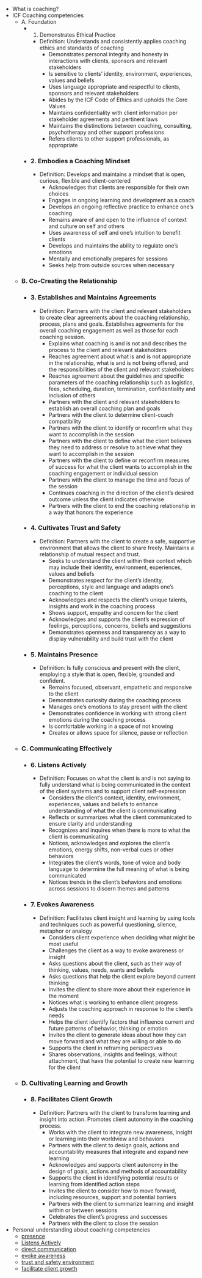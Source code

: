 - What is coaching? 
- ICF Coaching competencies
    - A. Foundation
        - 1. Demonstrates Ethical Practice
            - Definition: Understands and consistently applies coaching ethics and standards of coaching
                - Demonstrates personal integrity and honesty in interactions with clients, sponsors and relevant stakeholders
                - Is sensitive to clients’ identity, environment, experiences, values and beliefs
                - Uses language appropriate and respectful to clients, sponsors and relevant stakeholders
                - Abides by the ICF Code of Ethics and upholds the Core Values
                - Maintains confidentiality with client information per stakeholder agreements and pertinent laws
                - Maintains the distinctions between coaching, consulting, psychotherapy and other support professions
                - Refers clients to other support professionals, as appropriate
        - ### 2. Embodies a Coaching Mindset
            - Definition: Develops and maintains a mindset that is open, curious, flexible and client-centered
                - Acknowledges that clients are responsible for their own choices
                - Engages in ongoing learning and development as a coach
                - Develops an ongoing reflective practice to enhance one’s coaching
                - Remains aware of and open to the influence of context and culture on self and others
                - Uses awareness of self and one’s intuition to benefit clients
                - Develops and maintains the ability to regulate one’s emotions
                - Mentally and emotionally prepares for sessions
                - Seeks help from outside sources when necessary
    - ### B. Co-Creating the Relationship
        - ### 3. Establishes and Maintains Agreements
            - Definition: Partners with the client and relevant stakeholders to create clear agreements about the coaching relationship, process, plans and goals. Establishes agreements for the overall coaching engagement as well as those for each coaching session.
                - Explains what coaching is and is not and describes the process to the client and relevant stakeholders
                - Reaches agreement about what is and is not appropriate in the relationship, what is and is not being offered, and the responsibilities of the client and relevant stakeholders
                - Reaches agreement about the guidelines and specific parameters of the coaching relationship such as logistics, fees, scheduling, duration, termination, confidentiality and inclusion of others
                - Partners with the client and relevant stakeholders to establish an overall coaching plan and goals
                - Partners with the client to determine client-coach compatibility
                - Partners with the client to identify or reconfirm what they want to accomplish in the session
                - Partners with the client to define what the client believes they need to address or resolve to achieve what they want to accomplish in the session
                - Partners with the client to define or reconfirm measures of success for what the client wants to accomplish in the coaching engagement or individual session
                - Partners with the client to manage the time and focus of the session
                - Continues coaching in the direction of the client’s desired outcome unless the client indicates otherwise
                - Partners with the client to end the coaching relationship in a way that honors the experience
        - ### 4. Cultivates Trust and Safety
            - Definition: Partners with the client to create a safe, supportive environment that allows the client to share freely. Maintains a relationship of mutual respect and trust.
                - Seeks to understand the client within their context which may include their identity, environment, experiences, values and beliefs
                - Demonstrates respect for the client’s identity, perceptions, style and language and adapts one’s coaching to the client
                - Acknowledges and respects the client’s unique talents, insights and work in the coaching process
                - Shows support, empathy and concern for the client
                - Acknowledges and supports the client’s expression of feelings, perceptions, concerns, beliefs and suggestions
                - Demonstrates openness and transparency as a way to display vulnerability and build trust with the client
        - ### 5. Maintains Presence
            - Definition: Is fully conscious and present with the client, employing a style that is open, flexible, grounded and confident.
                - Remains focused, observant, empathetic and responsive to the client
                - Demonstrates curiosity during the coaching process
                - Manages one’s emotions to stay present with the client
                - Demonstrates confidence in working with strong client emotions during the coaching process
                - Is comfortable working in a space of not knowing
                - Creates or allows space for silence, pause or reflection
    - ### C. Communicating Effectively
        - ### 6. Listens Actively
            - Definition: Focuses on what the client is and is not saying to fully understand what is being communicated in the context of the client systems and to support client self-expression
                - Considers the client’s context, identity, environment, experiences, values and beliefs to enhance understanding of what the client is communicating
                - Reflects or summarizes what the client communicated to ensure clarity and understanding
                - Recognizes and inquires when there is more to what the client is communicating
                - Notices, acknowledges and explores the client’s emotions, energy shifts, non-verbal cues or other behaviors
                - Integrates the client’s words, tone of voice and body language to determine the full meaning of what is being communicated
                - Notices trends in the client’s behaviors and emotions across sessions to discern themes and patterns
        - ### 7. Evokes Awareness
            - Definition: Facilitates client insight and learning by using tools and techniques such as powerful questioning, silence, metaphor or analogy
                - Considers client experience when deciding what might be most useful
                - Challenges the client as a way to evoke awareness or insight
                - Asks questions about the client, such as their way of thinking, values, needs, wants and beliefs
                - Asks questions that help the client explore beyond current thinking
                - Invites the client to share more about their experience in the moment
                - Notices what is working to enhance client progress
                - Adjusts the coaching approach in response to the client’s needs
                - Helps the client identify factors that influence current and future patterns of behavior, thinking or emotion
                - Invites the client to generate ideas about how they can move forward and what they are willing or able to do
                - Supports the client in reframing perspectives
                - Shares observations, insights and feelings, without attachment, that have the potential to create new learning for the client
    - ### D. Cultivating Learning and Growth
        - ### 8. Facilitates Client Growth
            - Definition: Partners with the client to transform learning and insight into action. Promotes client autonomy in the coaching process.
                - Works with the client to integrate new awareness, insight or learning into their worldview and behaviors
                - Partners with the client to design goals, actions and accountability measures that integrate and expand new learning
                - Acknowledges and supports client autonomy in the design of goals, actions and methods of accountability
                - Supports the client in identifying potential results or learning from identified action steps
                - Invites the client to consider how to move forward, including resources, support and potential barriers
                - Partners with the client to summarize learning and insight within or between sessions
                - Celebrates the client’s progress and successes
                - Partners with the client to close the session
- Personal understanding about coaching competencies
    - [presence](<presence.md>)
    - [Listens Actively](<Listens Actively.md>)
    - [direct communication](<direct communication.md>)
    - [evoke awareness](<evoke awareness.md>)
    - [trust and safety environment](<trust and safety environment.md>)
    - [facilitate client growth](<facilitate client growth.md>)
